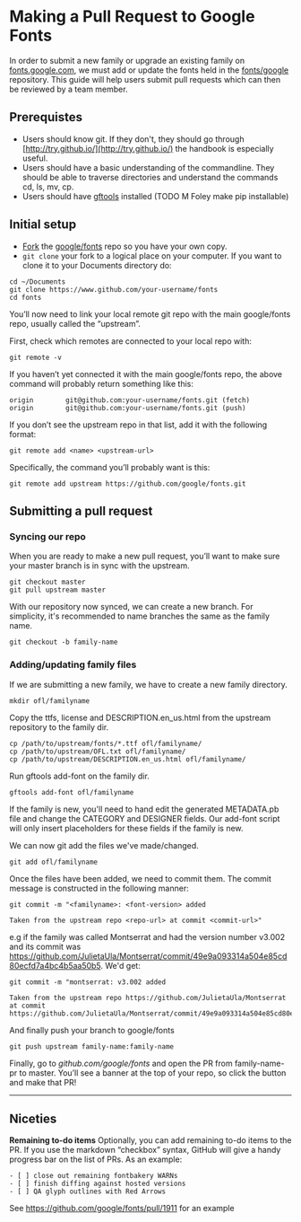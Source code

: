 # Making a Pull Request to Google Fonts

In order to submit a new family or upgrade an existing family on [fonts.google.com](https://fonts.google.com), we must add or update the fonts held in the [fonts/google](https://www.github.com/google/fonts) repository. This guide will help users submit pull requests which can then be reviewed by a team member.

## Prerequistes
- Users should know git. If they don't, they should go through [http://try.github.io/](http://try.github.io/) the handbook is especially useful.
- Users should have a basic understanding of the commandline. They should be able to traverse directories and understand the commands cd, ls, mv, cp.
- Users should have [gftools](https://github.com/googlefonts/gftools) installed (TODO M Foley make pip installable)

## Initial setup

- [Fork](https://help.github.com/en/articles/fork-a-repo) the [google/fonts](https://github.com/google/fonts) repo so you have your own copy.
- `git clone` your fork to a logical place on your computer. If you want to clone it to your Documents directory do:
```
cd ~/Documents
git clone https://www.github.com/your-username/fonts
cd fonts
```

You’ll now need to link your local remote git repo with the main google/fonts repo, usually called the “upstream”.

First, check which remotes are connected to your local repo with:

```
git remote -v
```

If you haven’t yet connected it with the main google/fonts repo, the above command will probably return something like this:

```
origin        git@github.com:your-username/fonts.git (fetch)
origin        git@github.com:your-username/fonts.git (push)
```

If you don’t see the upstream repo in that list, add it with the following format:

```
git remote add <name> <upstream-url>
```

Specifically, the command you’ll probably want is this:

```
git remote add upstream https://github.com/google/fonts.git
```


## Submitting a pull request

### Syncing our repo

When you are ready to make a new pull request, you’ll want to make sure your master branch is in sync with the upstream.

```
git checkout master
git pull upstream master
```

With our repository now synced, we can create a new branch. For simplicity, it's recommended to name branches the same as the family name.

```
git checkout -b family-name
```

### Adding/updating family files
If we are submitting a new family, we have to create a new family directory.
```
mkdir ofl/familyname
```

Copy the ttfs, license and DESCRIPTION.en_us.html from the upstream repository to the family dir.
```
cp /path/to/upstream/fonts/*.ttf ofl/familyname/
cp /path/to/upstream/OFL.txt ofl/familyname/
cp /path/to/upstream/DESCRIPTION.en_us.html ofl/familyname/
```

Run gftools add-font on the family dir.
```
gftools add-font ofl/familyname
```

If the family is new, you'll need to hand edit the generated METADATA.pb file and change the CATEGORY and DESIGNER fields. Our add-font script will only insert placeholders for these fields if the family is new.


We can now git add the files we've made/changed.
```
git add ofl/familyname
```

Once the files have been added, we need to commit them. The commit message is constructed in the following manner:

```
git commit -m "<familyname>: <font-version> added

Taken from the upstream repo <repo-url> at commit <commit-url>"
```

e.g if the family was called Montserrat and had the version number v3.002 and its commit was https://github.com/JulietaUla/Montserrat/commit/49e9a093314a504e85cd80ecfd7a4bc4b5aa50b5. We'd get:

```
git commit -m "montserrat: v3.002 added

Taken from the upstream repo https://github.com/JulietaUla/Montserrat at commit https://github.com/JulietaUla/Montserrat/commit/49e9a093314a504e85cd80ecfd7a4bc4b5aa50b5"
```

And finally push your branch to google/fonts
```
git push upstream family-name:family-name
```

Finally, go to *github.com/google/fonts* and open the PR from family-name-pr to master. You’ll see a banner at the top of your repo, so click the button and make that PR!


---


## Niceties

**Remaining to-do items**
Optionally, you can add remaining to-do items to the PR. If you use the markdown “checkbox” syntax, GitHub will give a handy progress bar on the list of PRs. As an example:

```
- [ ] close out remaining fontbakery WARNs
- [ ] finish diffing against hosted versions
- [ ] QA glyph outlines with Red Arrows
```

See https://github.com/google/fonts/pull/1911 for an example

